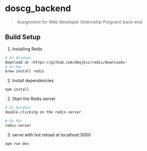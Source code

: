 # doscg_backend

> Assignment for Web developer (Internship Program) back-end

## Build Setup

1. Installing Redis
``` bash
# On Windows
download at <https://github.com/dmajkic/redis/downloads>
# On Mac
brew install redis
```
2. Install dependencies
``` bash
npm install
```
2. Start the Redis server
``` bash
# On Windows
double-clicking on the redis-server

# On Mac
redis-server
```
3. serve with hot reload at localhost:3000
``` bash
npm run dev
```

